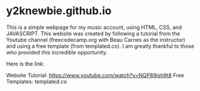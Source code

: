 # y2knewbie.github.io

This is a simple webpage for my music account, using HTML, CSS, and JAVASCRIPT.
This website was created by following a tutorial from the Youtube channel (freecodecamp.org with Beau Carnes as the instructor) and using a free template (from templated.co).
I am greatly thankful to those who provided this incredible opportunity.

Here is the link:

Website Tutorial: https://www.youtube.com/watch?v=NQP89ish9t8
Free Templates: templated.co
